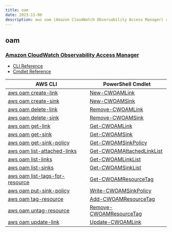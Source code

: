 ```yaml
---
title: oam
date: 2023-11-06
description: aws oam (Amazon CloudWatch Observability Access Manager) command/cmdlet list.
---
```


## oam

### [Amazon CloudWatch Observability Access Manager](https://aws.amazon.com/cloudwatch/)

* [CLI Reference](https://awscli.amazonaws.com/v2/documentation/api/latest/reference/oam/index.html)
* [Cmdlet Reference](https://docs.aws.amazon.com/powershell/latest/reference/items/OAM_cmdlets.html)

|AWS CLI|PowerShell Cmdlet|
|----|----|
|[aws oam create-link](https://awscli.amazonaws.com/v2/documentation/api/latest/reference/oam/create-link.html)|[New-CWOAMLink](https://docs.aws.amazon.com/powershell/latest/reference/items/New-CWOAMLink.html)|
|[aws oam create-sink](https://awscli.amazonaws.com/v2/documentation/api/latest/reference/oam/create-sink.html)|[New-CWOAMSink](https://docs.aws.amazon.com/powershell/latest/reference/items/New-CWOAMSink.html)|
|[aws oam delete-link](https://awscli.amazonaws.com/v2/documentation/api/latest/reference/oam/delete-link.html)|[Remove-CWOAMLink](https://docs.aws.amazon.com/powershell/latest/reference/items/Remove-CWOAMLink.html)|
|[aws oam delete-sink](https://awscli.amazonaws.com/v2/documentation/api/latest/reference/oam/delete-sink.html)|[Remove-CWOAMSink](https://docs.aws.amazon.com/powershell/latest/reference/items/Remove-CWOAMSink.html)|
|[aws oam get-link](https://awscli.amazonaws.com/v2/documentation/api/latest/reference/oam/get-link.html)|[Get-CWOAMLink](https://docs.aws.amazon.com/powershell/latest/reference/items/Get-CWOAMLink.html)|
|[aws oam get-sink](https://awscli.amazonaws.com/v2/documentation/api/latest/reference/oam/get-sink.html)|[Get-CWOAMSink](https://docs.aws.amazon.com/powershell/latest/reference/items/Get-CWOAMSink.html)|
|[aws oam get-sink-policy](https://awscli.amazonaws.com/v2/documentation/api/latest/reference/oam/get-sink-policy.html)|[Get-CWOAMSinkPolicy](https://docs.aws.amazon.com/powershell/latest/reference/items/Get-CWOAMSinkPolicy.html)|
|[aws oam list-attached-links](https://awscli.amazonaws.com/v2/documentation/api/latest/reference/oam/list-attached-links.html)|[Get-CWOAMAttachedLinkList](https://docs.aws.amazon.com/powershell/latest/reference/items/Get-CWOAMAttachedLinkList.html)|
|[aws oam list-links](https://awscli.amazonaws.com/v2/documentation/api/latest/reference/oam/list-links.html)|[Get-CWOAMLinkList](https://docs.aws.amazon.com/powershell/latest/reference/items/Get-CWOAMLinkList.html)|
|[aws oam list-sinks](https://awscli.amazonaws.com/v2/documentation/api/latest/reference/oam/list-sinks.html)|[Get-CWOAMSinkList](https://docs.aws.amazon.com/powershell/latest/reference/items/Get-CWOAMSinkList.html)|
|[aws oam list-tags-for-resource](https://awscli.amazonaws.com/v2/documentation/api/latest/reference/oam/list-tags-for-resource.html)|[Get-CWOAMResourceTag](https://docs.aws.amazon.com/powershell/latest/reference/items/Get-CWOAMResourceTag.html)|
|[aws oam put-sink-policy](https://awscli.amazonaws.com/v2/documentation/api/latest/reference/oam/put-sink-policy.html)|[Write-CWOAMSinkPolicy](https://docs.aws.amazon.com/powershell/latest/reference/items/Write-CWOAMSinkPolicy.html)|
|[aws oam tag-resource](https://awscli.amazonaws.com/v2/documentation/api/latest/reference/oam/tag-resource.html)|[Add-CWOAMResourceTag](https://docs.aws.amazon.com/powershell/latest/reference/items/Add-CWOAMResourceTag.html)|
|[aws oam untag-resource](https://awscli.amazonaws.com/v2/documentation/api/latest/reference/oam/untag-resource.html)|[Remove-CWOAMResourceTag](https://docs.aws.amazon.com/powershell/latest/reference/items/Remove-CWOAMResourceTag.html)|
|[aws oam update-link](https://awscli.amazonaws.com/v2/documentation/api/latest/reference/oam/update-link.html)|[Update-CWOAMLink](https://docs.aws.amazon.com/powershell/latest/reference/items/Update-CWOAMLink.html)|

